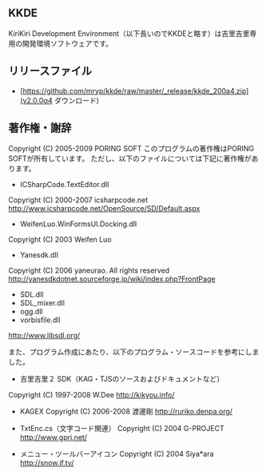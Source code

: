 ## KKDE

KiriKiri Development Environment（以下長いのでKKDEと略す）は吉里吉里専用の開発環境ソフトウェアです。

## リリースファイル

* [https://github.com/mryp/kkde/raw/master/_release/kkde_200a4.zip](v2.0.0α4 ダウンロード)

## 著作権・謝辞

Copyright (C) 2005-2009 PORING SOFT
このプログラムの著作権はPORING SOFTが所有しています。
ただし、以下のファイルについては下記に著作権があります。

* ICSharpCode.TextEditor.dll

Copyright (C) 2000-2007 icsharpcode.net
http://www.icsharpcode.net/OpenSource/SD/Default.aspx

* WeifenLuo.WinFormsUI.Docking.dll

Copyright (C) 2003 Weifen Luo

* Yanesdk.dll

Copyright (C) 2006 yaneurao. All rights reserved
http://yanesdkdotnet.sourceforge.jp/wiki/index.php?FrontPage

* SDL.dll
* SDL_mixer.dll
* ogg.dll
* vorbisfile.dll

http://www.libsdl.org/

また、プログラム作成にあたり、以下のプログラム・ソースコードを参考にしました。

* 吉里吉里２ SDK（KAG・TJSのソースおよびドキュメントなど）

Copyright (C) 1997-2008 W.Dee
http://kikyou.info/

* KAGEX
Copyright (C) 2006-2008 渡邊剛
http://ruriko.denpa.org/

* TxtEnc.cs（文字コード関連）
Copyright (C) 2004 G-PROJECT
http://www.gprj.net/

* メニュー・ツールバーアイコン
Copyright (C) 2004 Siya*ara
http://snow.if.tv/

